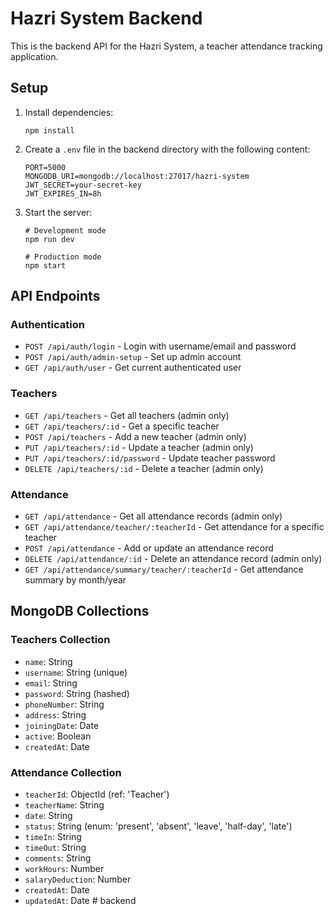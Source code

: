 # Hazri System Backend

This is the backend API for the Hazri System, a teacher attendance tracking application.

## Setup

1. Install dependencies:
   ```
   npm install
   ```

2. Create a `.env` file in the backend directory with the following content:
   ```
   PORT=5000
   MONGODB_URI=mongodb://localhost:27017/hazri-system
   JWT_SECRET=your-secret-key
   JWT_EXPIRES_IN=8h
   ```

3. Start the server:
   ```
   # Development mode
   npm run dev
   
   # Production mode
   npm start
   ```

## API Endpoints

### Authentication
- `POST /api/auth/login` - Login with username/email and password
- `POST /api/auth/admin-setup` - Set up admin account
- `GET /api/auth/user` - Get current authenticated user

### Teachers
- `GET /api/teachers` - Get all teachers (admin only)
- `GET /api/teachers/:id` - Get a specific teacher
- `POST /api/teachers` - Add a new teacher (admin only)
- `PUT /api/teachers/:id` - Update a teacher (admin only)
- `PUT /api/teachers/:id/password` - Update teacher password
- `DELETE /api/teachers/:id` - Delete a teacher (admin only)

### Attendance
- `GET /api/attendance` - Get all attendance records (admin only)
- `GET /api/attendance/teacher/:teacherId` - Get attendance for a specific teacher
- `POST /api/attendance` - Add or update an attendance record
- `DELETE /api/attendance/:id` - Delete an attendance record (admin only)
- `GET /api/attendance/summary/teacher/:teacherId` - Get attendance summary by month/year

## MongoDB Collections

### Teachers Collection
- `name`: String
- `username`: String (unique)
- `email`: String
- `password`: String (hashed)
- `phoneNumber`: String
- `address`: String
- `joiningDate`: Date
- `active`: Boolean
- `createdAt`: Date

### Attendance Collection
- `teacherId`: ObjectId (ref: 'Teacher')
- `teacherName`: String
- `date`: String
- `status`: String (enum: 'present', 'absent', 'leave', 'half-day', 'late')
- `timeIn`: String
- `timeOut`: String
- `comments`: String
- `workHours`: Number
- `salaryDeduction`: Number
- `createdAt`: Date
- `updatedAt`: Date #   b a c k e n d  
 